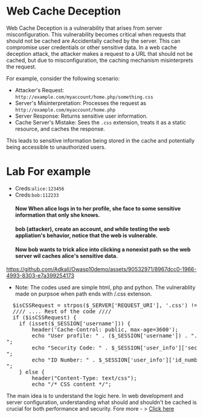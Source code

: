 # Web Cache Deception

Web Cache Deception is a vulnerability that arises from server misconfiguration.
This vulnerability becomes critical when requests that should not be cached are Accidentally cached by the server. This can compromise user credentials or other sensitive data.
In a web cache deception attack, the attacker makes a request to a URL that should not be cached, but due to misconfiguration, the caching mechanism misinterprets the request. 

For example, consider the following scenario:

- Attacker's Request: `http://example.com/myaccount/home.php/something.css`
- Server's Misinterpretation: Processes the request as `http://example.com/myaccount/home.php`
- Server Response: Returns sensitive user information.
- Cache Server's Mistake: Sees the `.css` extension, treats it as a static resource, and caches the response.

This leads to sensitive information being stored in the cache and potentially being accessible to unauthorized users.

# Lab For example

- Creds:`alice:123456`
- Creds:`bob:112233`
  #### Now When alice logs in to her profile, she face to some sensitive information that only she knows.
  #### bob (attacker), create an account, and while testing the web appliation's behavior, notice that the web is vulnerable.
  #### Now bob wants to trick alice into clicking a nonexist path so the web server wil caches alice's sensitive data.

https://github.com/Adkali/Owasp10demo/assets/90532971/8967dcc0-1966-4993-8303-e7a399254173

- Note: The codes used are simple html, php and python. The vulnerablity made on purpsoe when path ends with /.css extenson.
<pre>
  $isCSSRequest = strpos($_SERVER['REQUEST_URI'], '.css') !== false;
  //// .... Rest of the code ////
  if ($isCSSRequest) {
    if (isset($_SESSION['username'])) {
        header('Cache-Control: public, max-age=3600');
        echo "User profile: " . ($_SESSION['username']) . ".<br>";
        echo "Security Code: " . $_SESSION['user_info']['security_code'] . ".<br>";
        echo "ID Number: " . $_SESSION['user_info']['id_number'] . ".<br>";
    } else {
        header("Content-Type: text/css");
        echo "/* CSS content */";
</pre>

The main idea is to understand the logic here.
In web development and server configuration, understanding what should and shouldn't be cached is crucial for both performance and security.
Fore more - > <a href="https://beaglesecurity.com/blog/article/web-cache-deception.html">Click here</a>
